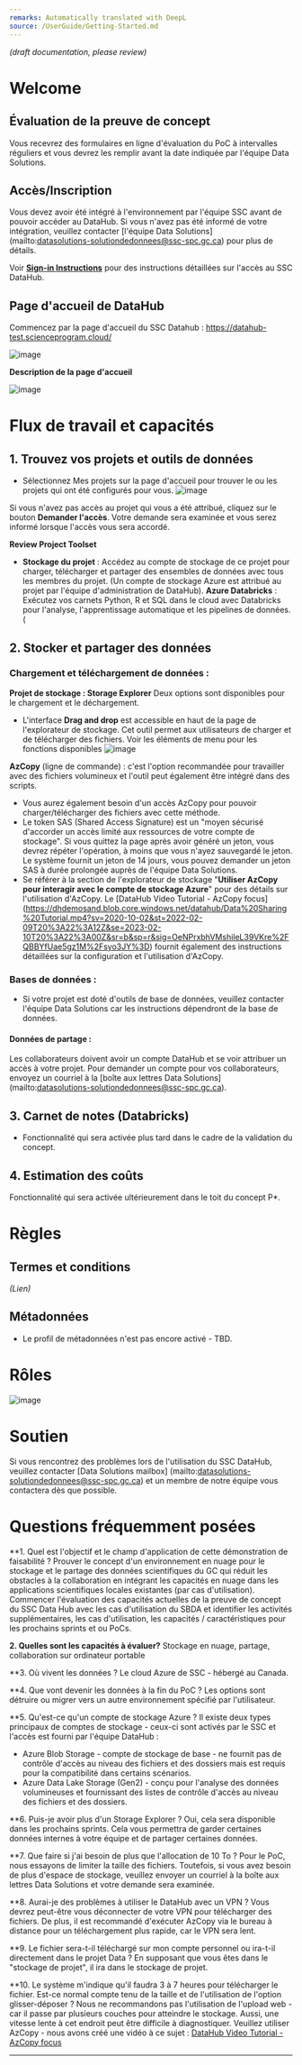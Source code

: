 ```yaml
---
remarks: Automatically translated with DeepL
source: /UserGuide/Getting-Started.md
---
```


_(draft documentation, please review)_

# Welcome

## Évaluation de la preuve de concept

Vous recevrez des formulaires en ligne d'évaluation du PoC à intervalles réguliers et vous devrez les remplir avant la date indiquée par l'équipe Data Solutions.

## Accès/Inscription
Vous devez avoir été intégré à l'environnement par l'équipe SSC avant de pouvoir accéder au DataHub. Si vous n'avez pas été informé de votre intégration, veuillez contacter [l'équipe Data Solutions] (mailto:datasolutions-solutiondedonnees@ssc-spc.gc.ca) pour plus de détails.

Voir **[Sign-in Instructions](https://github.com/ssc-sp/datahub-portal/wiki/Sign-in-Instructions)** pour des instructions détaillées sur l'accès au SSC DataHub.

## Page d'accueil de DataHub

Commencez par la page d'accueil du SSC Datahub : https://datahub-test.scienceprogram.cloud/

![image](https://user-images.githubusercontent.com/99416857/153502021-85037044-830b-424c-b4a7-761b602fbe31.png)

**Description de la page d'accueil**

![image](https://user-images.githubusercontent.com/99416857/153505232-4f489ef1-6a13-4c2a-9879-a6c5363cbb0f.png)


# Flux de travail et capacités

## 1. Trouvez vos projets et outils de données
* Sélectionnez Mes projets sur la page d'accueil pour trouver le ou les projets qui ont été configurés pour vous.
![image](https://user-images.githubusercontent.com/99416857/153502246-f724f3b7-e2e8-4a4e-b5af-2e4b7a6e2cee.png)

Si vous n'avez pas accès au projet qui vous a été attribué, cliquez sur le bouton **Demander l'accès**. Votre demande sera examinée et vous serez informé lorsque l'accès vous sera accordé.

**Review Project Toolset**

* **Stockage du projet** : Accédez au compte de stockage de ce projet pour charger, télécharger et partager des ensembles de données avec tous les membres du projet. (Un compte de stockage Azure est attribué au projet par l'équipe d'administration de DataHub).
**Azure Databricks** :  Exécutez vos carnets Python, R et SQL dans le cloud avec Databricks pour l'analyse, l'apprentissage automatique et les pipelines de données. (

## 2. Stocker et partager des données

### Chargement et téléchargement de données :
 **Projet de stockage : Storage Explorer**
 Deux options sont disponibles pour le chargement et le déchargement.
* L'interface **Drag and drop** est accessible en haut de la page de l'explorateur de stockage. Cet outil permet aux utilisateurs de charger et de télécharger des fichiers.
 Voir les éléments de menu pour les fonctions disponibles
![image](https://user-images.githubusercontent.com/99416857/153503195-fb5e9a51-1ac1-44db-b7d1-9aeef71017f4.png)

**AzCopy** (ligne de commande) : c'est l'option recommandée pour travailler avec des fichiers volumineux et l'outil peut également être intégré dans des scripts.
  * Vous aurez également besoin d'un accès AzCopy pour pouvoir charger/télécharger des fichiers avec cette méthode.
  * Le token SAS (Shared Access Signature) est un "moyen sécurisé d'accorder un accès limité aux ressources de votre compte de stockage". Si vous quittez la page après avoir généré un jeton, vous devrez répéter l'opération, à moins que vous n'ayez sauvegardé le jeton. Le système fournit un jeton de 14 jours, vous pouvez demander un jeton SAS à durée prolongée auprès de l'équipe Data Solutions.
  * Se référer à la section de l'explorateur de stockage "**Utiliser AzCopy pour interagir avec le compte de stockage Azure**" pour des détails sur l'utilisation d'AzCopy. Le [DataHub Video Tutorial - AzCopy focus] (https://dhdemosand.blob.core.windows.net/datahub/Data%20Sharing%20Tutorial.mp4?sv=2020-10-02&st=2022-02-09T20%3A22%3A12Z&se=2023-02-10T20%3A22%3A00Z&sr=b&sp=r&sig=OeNPrxbhVMshileL39VKre%2FQBBYfUae5gz1M%2Fsyo3JY%3D) fournit également des instructions détaillées sur la configuration et l'utilisation d'AzCopy.

### Bases de données :
  * Si votre projet est doté d'outils de base de données, veuillez contacter l'équipe Data Solutions car les instructions dépendront de la base de données.

#### Données de partage :
Les collaborateurs doivent avoir un compte DataHub et se voir attribuer un accès à votre projet. Pour demander un compte pour vos collaborateurs, envoyez un courriel à la [boîte aux lettres Data Solutions] (mailto:datasolutions-solutiondedonnees@ssc-spc.gc.ca).


## **3. Carnet de notes (Databricks)**
* Fonctionnalité qui sera activée plus tard dans le cadre de la validation du concept.
## **4. Estimation des coûts**
Fonctionnalité qui sera activée ultérieurement dans le toit du concept P*.

# Règles

## Termes et conditions
_(Lien)_

## Métadonnées
* Le profil de métadonnées n'est pas encore activé - TBD.


# Rôles
![image](https://user-images.githubusercontent.com/99416857/153506295-b6fa92f2-0dc3-4859-8c95-7e6868f09c95.png)


# Soutien
Si vous rencontrez des problèmes lors de l'utilisation du SSC DataHub, veuillez contacter [Data Solutions mailbox] (mailto:datasolutions-solutiondedonnees@ssc-spc.gc.ca) et un membre de notre équipe vous contactera dès que possible.



# Questions fréquemment posées

**1. Quel est l'objectif et le champ d'application de cette démonstration de faisabilité ?
Prouver le concept d'un environnement en nuage pour le stockage et le partage des données scientifiques du GC qui réduit les obstacles à la collaboration en intégrant les capacités en nuage dans les applications scientifiques locales existantes (par cas d'utilisation).
Commencer l'évaluation des capacités actuelles de la preuve de concept du SSC Data Hub avec les cas d'utilisation du SBDA et identifier les activités supplémentaires, les cas d'utilisation, les capacités / caractéristiques pour les prochains sprints et ou PoCs.

**2. Quelles sont les capacités à évaluer?** Stockage en nuage, partage, collaboration sur ordinateur portable

**3. Où vivent les données ?
Le cloud Azure de SSC - hébergé au Canada.

**4. Que vont devenir les données à la fin du PoC ?
Les options sont détruire ou migrer vers un autre environnement spécifié par l'utilisateur.

**5. Qu'est-ce qu'un compte de stockage Azure ?
Il existe deux types principaux de comptes de stockage - ceux-ci sont activés par le SSC et l'accès est fourni par l'équipe DataHub :
* Azure Blob Storage - compte de stockage de base - ne fournit pas de contrôle d'accès au niveau des fichiers et des dossiers mais est requis pour la compatibilité dans certains scénarios.
* Azure Data Lake Storage (Gen2) - conçu pour l'analyse des données volumineuses et fournissant des listes de contrôle d'accès au niveau des fichiers et des dossiers.

**6. Puis-je avoir plus d'un Storage Explorer ?
Oui, cela sera disponible dans les prochains sprints. Cela vous permettra de garder certaines données internes à votre équipe et de partager certaines données.

**7. Que faire si j'ai besoin de plus que l'allocation de 10 To ?
Pour le PoC, nous essayons de limiter la taille des fichiers. Toutefois, si vous avez besoin de plus d'espace de stockage, veuillez envoyer un courriel à la boîte aux lettres Data Solutions et votre demande sera examinée.

**8. Aurai-je des problèmes à utiliser le DataHub avec un VPN ?
Vous devrez peut-être vous déconnecter de votre VPN pour télécharger des fichiers.
De plus, il est recommandé d'exécuter AzCopy via le bureau à distance pour un téléchargement plus rapide, car le VPN sera lent.

**9. Le fichier sera-t-il téléchargé sur mon compte personnel ou ira-t-il directement dans le projet Data ?
En supposant que vous êtes dans le "stockage de projet", il ira dans le stockage de projet.  

**10. Le système m'indique qu'il faudra 3 à 7 heures pour télécharger le fichier. Est-ce normal compte tenu de la taille et de l'utilisation de l'option glisser-déposer ?
Nous ne recommandons pas l'utilisation de l'upload web - car il passe par plusieurs couches pour atteindre le stockage. Aussi, une vitesse lente à cet endroit peut être difficile à diagnostiquer. Veuillez utiliser AzCopy - nous avons créé une vidéo à ce sujet : [DataHub Video Tutorial - AzCopy focus](https://dhdemosand.blob.core.windows.net/datahub/Data%20Sharing%20Tutorial.mp4?sv=2020-10-02&st=2022-02-09T20%3A22%3A12Z&se=2023-02-10T20%3A22%3A00Z&sr=b&sp=r&sig=OeNPrxbhVMshileL39VKre%2FQBBYfUae5gz1M%2Fsyo3JY%3D)



***
